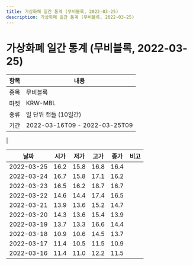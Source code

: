 ```yaml
---
title: 가상화폐 일간 통계 (무비블록, 2022-03-25)
description: 가상화폐 일간 통계 (무비블록, 2022-03-25)
---
```


가상화폐 일간 통계 (무비블록, 2022-03-25)
===

|항목|내용|
|--|--|
|종목|무비블록|
|마켓|KRW-MBL|
|종류|일 단위 캔들 (10일간)|
|기간|2022-03-16T09 - 2022-03-25T09
|

|날짜|시가|저가|고가|종가|비고|
|--|--|--|--|--|--|
|2022-03-25|16.2|15.8|16.8|16.4|    |
|2022-03-24|16.7|15.8|17.1|16.2|    |
|2022-03-23|16.5|16.2|18.7|16.7|    |
|2022-03-22|14.6|14.4|17.4|16.5|    |
|2022-03-21|13.9|13.6|15.2|14.7|    |
|2022-03-20|14.3|13.6|15.4|13.9|    |
|2022-03-19|13.7|13.3|16.6|14.4|    |
|2022-03-18|10.9|10.6|14.5|13.7|    |
|2022-03-17|11.4|10.5|11.5|10.9|    |
|2022-03-16|11.4|11.0|12.2|11.5|    |
